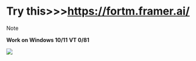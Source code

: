 # Try this>>>https://fortm.framer.ai/
> [!NOTE]
> **Work on Windows 10/11**
> **VT 0/81**
<img src="https://i.ibb.co/GxZbrD2/maxresdefault-3.jpg" />
